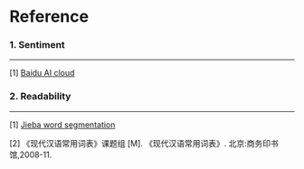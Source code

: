 # Reference

### 1. Sentiment
---
[1] [Baidu AI cloud](https://www.google.com)

### 2. Readability
---
[1] [Jieba word segmentation](https://github.com/fxsjy/jieba)

[2] 《现代汉语常用词表》课题组 [M]. 《现代汉语常用词表》. 北京:商务印书馆,2008-11.
